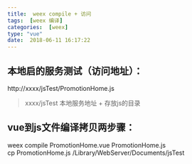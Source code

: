 ```yaml
---
title:  weex compile + 访问
tags:  [weex 编译]
categories:  [weex]
type: "vue"
date:  2018-06-11 16:17:22
---
```




## 本地启的服务测试（访问地址）：
http://xxxx/jsTest/PromotionHome.js

> xxxx/jsTest 本地服务地址 + 存放js的目录

## vue到js文件编译拷贝两步骤：
weex compile PromotionHome.vue PromotionHome.js   
cp PromotionHome.js /Library/WebServer/Documents/jsTest



